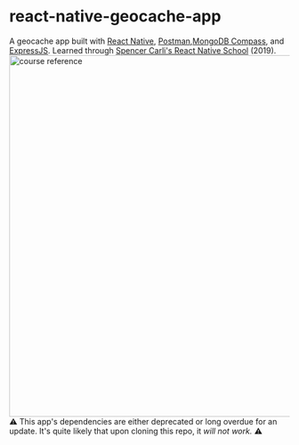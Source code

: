 # react-native-geocache-app
A geocache app built with [React Native](https://reactnative.dev/), [Postman](https://www.postman.com/),[MongoDB Compass](https://www.mongodb.com/products/compass), and [ExpressJS](https://expressjs.com/). Learned through [Spencer Carli's React Native School](learn.reactnativeschool.com) (2019).  
<img src="https://reactnativeschool.com/static/cad4607115244d0f91788f2de9ddc43e/00d43/reference.png" alt="course reference" width="650"/>  
⚠️ This app's dependencies are either deprecated or long overdue for an update. It's quite likely that upon cloning this repo, it _will not work._ ⚠️
